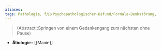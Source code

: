 ```yaml
---
aliases: 
tags: Pathologie, f/💭/Psychopathologischer-Befund/Formale-Denkstörung, m/m31
---
```

> (Abstract::Springen von einem Gedankengang zum nächsten ohne Pause)
- **Ätiologie**:: [[Manie]]
